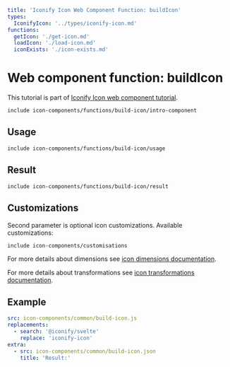```yaml
title: 'Iconify Icon Web Component Function: buildIcon'
types:
  IconifyIcon: '../types/iconify-icon.md'
functions:
  getIcon: './get-icon.md'
  loadIcon: './load-icon.md'
  iconExists: './icon-exists.md'
```

# Web component function: buildIcon

This tutorial is part of [Iconify Icon web component tutorial](./index.md#functions).

`include icon-components/functions/build-icon/intro-component`

## Usage

`include icon-components/functions/build-icon/usage`

## Result

`include icon-components/functions/build-icon/result`

## Customizations

Second parameter is optional icon customizations. Available customizations:

`include icon-components/customisations`

For more details about dimensions see [icon dimensions documentation](./dimensions.md).

For more details about transformations see [icon transformations documentation](./transform.md).

## Example

```yaml
src: icon-components/common/build-icon.js
replacements:
  - search: '@iconify/svelte'
    replace: 'iconify-icon'
extra:
  - src: icon-components/common/build-icon.json
    title: 'Result:'
```
